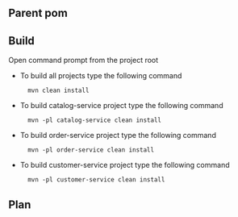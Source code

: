 ## Parent pom

## Build
Open command prompt from the project root
- To build all projects type the following command			
		
		mvn clean install					
		
- To build catalog-service project type the following command		
	
		mvn -pl catalog-service clean install	
	
- To build order-service project type the following command	
	
		mvn -pl order-service clean install	
	
- To build customer-service project type the following command	
	
		mvn -pl customer-service clean install	
	
##	Plan
	
	
